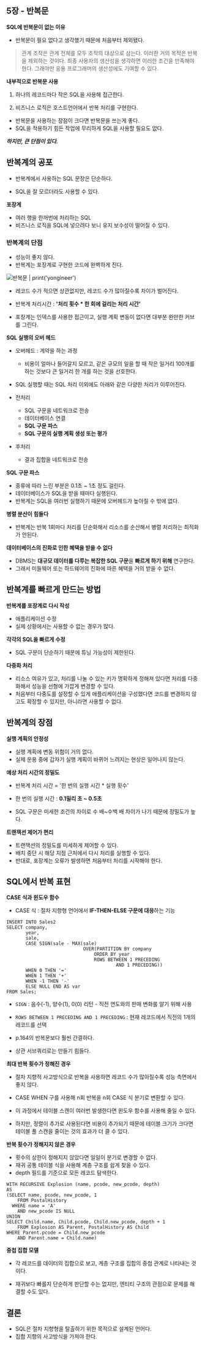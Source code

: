 ## 5장 - 반복문



**SQL에 반복문이 없는 이유**

- 반복문이 필요 없다고 생각했기 때문에 처음부터 제외됐다.

> 관계 조작은 관계 전체를 모두 조작의 대상으로 삼는다. 이러한 거의 목적은 반복을 제외하는 것이다. 최종 사용자의 생산성을 생각하면 이러한 조건을 만족해야 한다. 그래야만 응용 프로그래머의 생산성에도 기여할 수 있다.



**내부적으로 반복문 사용**

1. 하나의 레코드마다 작은 SQL을 사용해 접근한다.

2. 비즈니스 로직은 호스트언어에서 반복 처리를 구현한다.



- 반복문을 사용하는 장점이 크다면 반복문을 쓰는게 좋다.
- SQL을 적용하기 힘든 작업에 무리하게 SQL을 사용할 필요도 없다.



***하지만, 큰 단점이 있다.***





## 반복계의 공포

- 반복계에서 사용하는 SQL 문장은 단순하다.

- SQL을 잘 모르더라도 사용할 수 있다.



**포장계**

- 여러 행을 한꺼번에 처리하는 SQL
- 비즈니스 로직을 SQL에 넣으려다 보니 유지 보수성이 떨어질 수 있다.



### 반복계의 단점

- 성능이 좋지 않다.
- 반복계는 포장계로 구현한 코드에 완벽하게 진다.



![반복문 | print(&#39;yongineer&#39;)](https://yongineer.duckdns.org/sql/095.png)

- 레코드 수가 적으면 상관없지만, 레코드 수가 많아질수록 차이가 벌어진다.
- 반복계 처리시간 : **'처리 횟수 * 한 회에 걸리는 처리 시간'**

- 포장계는 인덱스를 사용한 접근이고, 실행 계획 변동이 없다면 대부분 완만한 커브를 그린다.



**SQL 실행의 오버 헤드**

- 오버헤드 : 계약을 하는 과정
  - 비용이 얼마나 들어갈지 모르고, 같은 규모의 일을 할 때 작은 일거리 100개를 하는 것보다 큰 일거리 한 개를 하는 것을 선호한다.



- SQL 실행할 때는 SQL 처리 이외에도 아래와 같은 다양한 처리가 이루어진다.
- 전처리
  - SQL 구문을 네트워크로 전송
  - 데이터베이스 연결
  - **SQL 구문 파스**
  - **SQL 구문의 실행 계획 생성 또는 평가**
- 후처리
  - 결과 집합을 네트워크로 전송



**SQL 구문 파스**

- 종류에 따라 느린 부분은 0.1초 ~ 1초 정도 걸린다.
- 데이터베이스가 SQL을 받을 때마다 실행된다.
- 반복계는 SQL을 여러번 실행하기 때문에 오버헤드가 높아질 수 밖에 없다.



**병렬 분산이 힘들다**

- 반복계는 반복 1회마다 처리를 단순화해서 리소스를 순산해서 병렬 처리하는 최적화가 안된다.



**데이터베이스의 진화로 인한 혜택을 받을 수 없다**

- DBMS는 **대규모 데이터를 다루는 복잡한 SQL 구문**을 **빠르게 하기 위해** 연구한다.
- 그래서 미들웨어 또는 하드웨어의 진화에 따른 혜택을 거의 받을 수 없다.





## 반복계를 빠르게 만드는 방법

**반복계를 포장계로 다시 작성**

- 애플리케이션 수정
- 실제 상황에서는 사용할 수 없는 경우가 많다.



**각각의 SQL을 빠르게 수정**

- SQL 구문이 단순하기 때문에 튜닝 가능성이 제한된다.



**다중화 처리**

- 리소스 여유가 있고, 처리를 나눌 수 있는 키가 명확하게 정해져 있다면 처리를 다중화해서 성능을 선형에 가깝게 변경할 수 있다.
- 처음부터 다중도를 설정할 수 있게 애플리케이션을 구성했다면 코드를 변경하지 않고도 확장할 수 있지만, 아니라면 사용할 수 없다.





## 반복계의 장점

**실행 계획의 안정성**

- 실행 계획에 변동 위험이 거의 없다.
- 실제 운용 중에 갑자기 실행 계획이 바뀌어 느려지는 현상은 일어나지 않는다.



**예상 처리 시간의 정밀도**

- 반복계 처리 시간 = '한 번의 실행 시간 * 실행 횟수'
- 한 번의 실행 시간 : **0.1밀리 초 ~ 0.5초**

- SQL 구문은 미세한 조건의 차이로 수 배~수백 배 차이가 나기 때문에 정밀도가 높다.



**트랜잭션 제어가 편리**

- 트랜잭션의 정밀도를 미세하게 제어할 수 있다.
- 배치 중단 시 해당 지점 근처에서 다시 처리를 실행할 수 있다.
- 반대로, 포장계는 오류가 발생하면 처음부터 처리를 시작해야 한다.





## SQL에서 반복 표현

**CASE 식과 윈도우 함수**

- CASE 식 : 절차 지향형 언어에서 **IF-THEN-ELSE 구문에 대응**하는 기능

```mysql
INSERT INTO Sales2
SELECT company,
	   year,
	   sale,
	   CASE SIGN(sale - MAX(sale)
	   						OVER(PARTITION BY company
	   							ORDER BY year
	   							ROWS BETWEEN 1 PRECEDING
	   									AND 1 PRECEDING))
	   WHEN 0 THEN '='
	   WHEN 1 THEN '+'
	   WHEN -1 THEN '-'
	   ELSE NULL END AS var
FROM Sales;
```

- `SIGN` : 음수(-1), 양수(1), 0(0) 리턴 - 직전 연도와의 판매 변화를 알기 위해 사용
- `ROWS BETWEEN 1 PRECEDING AND 1 PRECEDING` : 현재 레코드에서 직전의 1개의 레코드를 선택 

- p.164의 반복문보다 훨씬 간결하다.
- 상관 서브쿼리로는 만들기 힘들다.



**최대 반복 횟수가 정해진 경우**

- 절차 지향적 사고방식으로 반복을 사용하면 레코드 수가 많아질수록 성능 측면에서 좋지 않다.

- CASE WHEN 구를 사용해 n회 반복을 n회 CASE 식 분기로 변환할 수 있다.

- 이 과정에서 테이블 스캔이 여러번 발생한다면 윈도우 함수를 사용해 줄일 수 있다. 
- 하지만, 정렬이 추가로 사용된다면 비용이 추가되기 때문에 테이블 크기가 크다면 테이블 풀 스캔을 줄이는 것의 효과가 더 클 수 있다.



**반복 횟수가 정해지지 않은 경우**

- 횟수의 상한이 정해지지 않았다면 일일이 분기로 변경할 수 없다.
- 재귀 공통 테이블 식을 사용해 계층 구조를 쉽게 찾을 수 있다.
- depth 필드를 기준으로 모든 레코드 탐색한다.

```mysql
WITH RECURSIVE Explosion (name, pcode, new_pcode, depth)
AS
(SELECT name, pcode, new_pcode, 1
	FROM PostalHistory
  WHERE name = 'A'
  	AND new_pcode IS NULL
UNION
SELECT Child.name, Child.pcode, Child.new_pcode, depth + 1
	FROM Explosion AS Parent, PostalHistory AS Child
WHERE Parent.pcode = Child.new_pcode
	AND Parent.name = Child.name)
```



**중첩 집합 모델**

- 각 레코드를 데이터의 집합으로 보고, 계층 구조를 집합의 중첩 관계로 나타내는 것이다.

- 재귀보다 빠를지 단순하게 판단할 수는 없지만, 엔티티 구조의 관점으로 문제를 해결할 수도 있다.





## 결론

- SQL은 절차 지향형을 탈출하기 위한 목적으로 설계된 언어다.
- 집합 지향의 사고방식을 가져야 한다.
